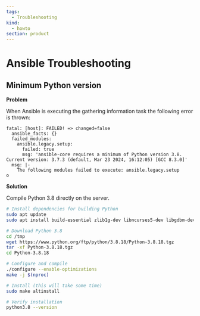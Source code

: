 ```yaml
---
tags:
  - Troubleshooting
kind:
  - howto
section: product
---
```


# Ansible Troubleshooting

## Minimum Python version

**Problem**

When Ansible is executing the gathering information task the following error is thrown:

```
fatal: [host]: FAILED! => changed=false
  ansible_facts: {}
  failed_modules:
    ansible.legacy.setup:
      failed: true
      msg: 'ansible-core requires a minimum of Python version 3.8. Current version: 3.7.3 (default, Mar 23 2024, 16:12:05) [GCC 8.3.0]'
  msg: |-
    The following modules failed to execute: ansible.legacy.setup
o
```

**Solution**

Compile Python 3.8 directly on the server.

```bash
# Install dependencies for building Python
sudo apt update
sudo apt install build-essential zlib1g-dev libncurses5-dev libgdbm-dev libnss3-dev libssl-dev libreadline-dev libffi-dev wget

# Download Python 3.8
cd /tmp
wget https://www.python.org/ftp/python/3.8.18/Python-3.8.18.tgz
tar -xf Python-3.8.18.tgz
cd Python-3.8.18

# Configure and compile
./configure --enable-optimizations
make -j $(nproc)

# Install (this will take some time)
sudo make altinstall

# Verify installation
python3.8 --version
```
